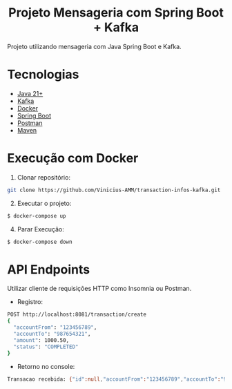 <h1 align  = "center">
Projeto Mensageria com Spring Boot + Kafka
</h1>

Projeto utilizando mensageria com Java Spring Boot e Kafka.

# Tecnologias
- [Java 21+](https://www.oracle.com/br/java/technologies/downloads/#java21)
- [Kafka](https://kafka.apache.org/)
- [Docker](https://www.docker.com/products/docker-desktop/)
- [Spring Boot](https://spring.io/projects/spring-boot)
- [Postman](https://www.postman.com/downloads/)
- [Maven](https://maven.apache.org/)

# Execução com Docker
1. Clonar repositório:
```bash
git clone https://github.com/Vinicius-AMM/transaction-infos-kafka.git
```
2. Executar o projeto:
```bash
$ docker-compose up
```
4. Parar Execução:
```bash
$ docker-compose down
```
 
# API Endpoints

Utilizar cliente de requisições HTTP como Insomnia ou Postman.

- Registro:
```bash  
POST http://localhost:8081/transaction/create
{
  "accountFrom": "123456789",
  "accountTo": "987654321",
  "amount": 1000.50,
  "status": "COMPLETED"
}
```
- Retorno no console:
```bash  
Transacao recebida: {"id":null,"accountFrom":"123456789","accountTo":"987654321","amount":1000.50,"status":"COMPLETED"}
```
